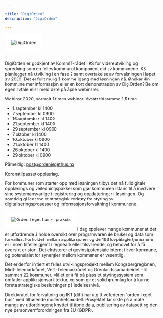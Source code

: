 ```yaml
---

title: "DigiOrden"
description: "DigiOrden"

---
```


<!--  la til HTML for å plassere bildet til venstre ![difi trappetrinnsmodell](/images/orden logo.png)  -->

<img src ="/images/logoDigiOrden.PNG" align="top" alt="DigiOrden" style="border:20px solid white"></img>

<br>
<div class="news-block">
DigiOrden er godkjent av KommIT-rådet i KS for videreutvikling og spredning som en felles kommunal komponent eid av kommunene. KS planlegger nå utvikling i en fase 2 samt overtakelse av forvaltningen i løpet av 2020. Det er fullt mulig å komme igang med løsningen nå. Ønsker din kommune mer informasjon eller en kort demonstrasjon av DigiOrden? Be om egen avtale eller meld dere på åpne webinarer.

Webinar 2020, normalt 1 times webinar. Avsatt tidsramme 1,5 time


*  1.september kl 1400
*  7.september kl 0900
*  16.september kl 1400
*  21.september kl 1400
*  29.september kl 0900
*  7.oktober kl 1400
*  16.oktober kl 0900
*  21.oktober kl 1400
*  26.oktober kl 1400
*  29.oktober kl 0900



Påmeldig: <post@ordeniegethus.no>

Koronatilpasset opplæring.

For kommuner som starter opp med løsningen tilbys det nå fulldigitale opplærings og veiledningspakker som gjør kommunen istand til å involvere sine systemansvarlige i registrering og oppdateringer i løsningen. Og samtidig gi lederne et strategisk verktøy for styring av digitaliseringsprosesser og informasjonsforvaltning i kommunene.

</div>

<img src ="/images/rollup.png" align="left" alt="Orden i eget hus - i praksis" style="border:20px solid white"></img>
<br>
<br>
<br>
I dag opplever mange kommuner at det er utfordrende å holde oversikt over programvaren de bruker og data som forvaltes. 
Forholdet mellom applikasjoner og de 188 lovpålagte tjenestene er i noen tilfeller gjemt i regneark eller tilsvarende, og behovet for å få oversikt er stort. 
Det eksisterer et gevinstpotensiale internt i hver kommune, og potensialet for synergier mellom kommuner er vesentlig.

Det er derfor initiert et felles utviklingsprosjekt mellom Kongsbergregionen, Midt-Telemarkrådet, Vest-Telemarkrådet og Grenlandssamarbeidet – til sammen 22 kommuner.
Målet er å få på plass et styringssystem som omfatter applikasjonsarkitektur, og som gir et solid grunnlag for å kunne foreta strategiske beslutninger på ledelsesnivå.

Direktoratet for forvaltning og IKT (difi) har utgitt veilederen "orden i eget hus" med tilhørende modenhetsmodell.
Prosjektet  tar sikte på å møte mange av utfordringene knyttet til åpne data, publisering av datasett og den nye personvernforordningen fra EU (GDPR).

<br>
<br>
<br>
<br>
<br>
